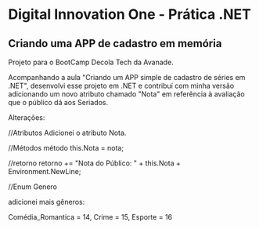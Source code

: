 # Digital Innovation One - Prática .NET

## Criando uma APP de cadastro em memória

Projeto para o BootCamp Decola Tech da Avanade.

Acompanhando a aula "Criando um APP simple de cadastro de séries em .NET",
desenvolvi esse projeto em .NET e contribuí com minha versão adicionando um
novo atributo chamado "Nota" em referência à avaliação que o público dá aos Seriados.

Alterações:

//Atributos
Adicionei o atributo Nota.

//Métodos
método this.Nota = nota;

//retorno
retorno += "Nota do Público: " + this.Nota + Environment.NewLine;

//Enum Genero

adicionei mais gêneros:

Comédia_Romantica = 14,
Crime = 15,
Esporte = 16
